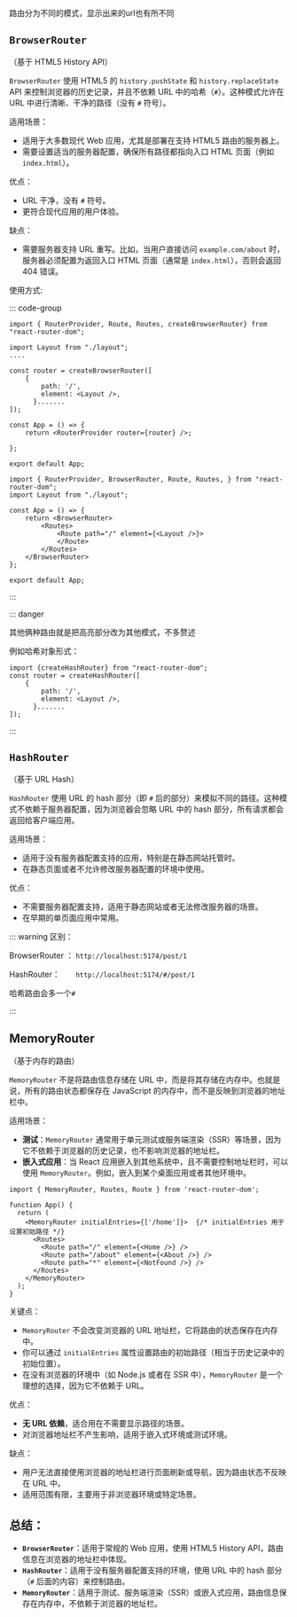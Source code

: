 路由分为不同的模式，显示出来的url也有所不同

## `BrowserRouter`

（基于 HTML5 History API）

`BrowserRouter` 使用 HTML5 的 `history.pushState` 和 `history.replaceState` API 来控制浏览器的历史记录，并且不依赖 URL 中的哈希（`#`）。这种模式允许在 URL 中进行清晰、干净的路径（没有 `#` 符号）。

 适用场景：

- 适用于大多数现代 Web 应用，尤其是部署在支持 HTML5 路由的服务器上。
- 需要设置适当的服务器配置，确保所有路径都指向入口 HTML 页面（例如 `index.html`）。

 优点：

- URL 干净，没有 `#` 符号。
- 更符合现代应用的用户体验。

 缺点：

- 需要服务器支持 URL 重写。比如，当用户直接访问 `example.com/about` 时，服务器必须配置为返回入口 HTML 页面（通常是 `index.html`），否则会返回 404 错误。

使用方式:

::: code-group

```tsx{6}[对象形式]
import { RouterProvider, Route, Routes, createBrowserRouter} from "react-router-dom";

import Layout from "./layout";
....

const router = createBrowserRouter([
    {
        path: '/',
        element: <Layout />,
      }.......
]);

const App = () => {
    return <RouterProvider router={router} />;

};

export default App;
```

```tsx[组件形式]{5,10}
import { RouterProvider, BrowserRouter, Route, Routes, } from "react-router-dom";
import Layout from "./layout";

const App = () => {
    return <BrowserRouter>
        <Routes>
            <Route path="/" element={<Layout />}>
            </Route>
        </Routes>
    </BrowserRouter>    
};

export default App;
```



:::

::: danger

其他俩种路由就是把高亮部分改为其他模式，不多赘述

例如哈希对象形式：

```tsx{2}
import {createHashRouter} from "react-router-dom";
const router = createHashRouter([
    {
        path: '/',
        element: <Layout />,
      }.......
]);
```



::: 

## `HashRouter`

（基于 URL Hash）

`HashRouter` 使用 URL 的 hash 部分（即 `#` 后的部分）来模拟不同的路径。这种模式不依赖于服务器配置，因为浏览器会忽略 URL 中的 hash 部分，所有请求都会返回给客户端应用。

适用场景：

- 适用于没有服务器配置支持的应用，特别是在静态网站托管时。
- 在静态页面或者不允许修改服务器配置的环境中使用。

 优点：

- 不需要服务器配置支持，适用于静态网站或者无法修改服务器的场景。
- 在早期的单页面应用中常用。

::: warning  区别：

BrowserRouter ： `http://localhost:5174/post/1`

HashRouter：`	http://localhost:5174/#/post/1`

哈希路由会多一个`#`

:::

##  **MemoryRouter**

（基于内存的路由）

`MemoryRouter` 不是将路由信息存储在 URL 中，而是将其存储在内存中。也就是说，所有的路由状态都保存在 JavaScript 的内存中，而不是反映到浏览器的地址栏中。

适用场景：

- **测试**：`MemoryRouter` 通常用于单元测试或服务端渲染（SSR）等场景，因为它不依赖于浏览器的历史记录，也不影响浏览器的地址栏。
- **嵌入式应用**：当 React 应用嵌入到其他系统中，且不需要控制地址栏时，可以使用 `MemoryRouter`。例如，嵌入到某个桌面应用或者其他环境中。

```tsx
import { MemoryRouter, Routes, Route } from 'react-router-dom';

function App() {
  return (
    <MemoryRouter initialEntries={['/home']}>  {/* initialEntries 用于设置初始路径 */}
      <Routes>
        <Route path="/" element={<Home />} />
        <Route path="/about" element={<About />} />
        <Route path="*" element={<NotFound />} />
      </Routes>
    </MemoryRouter>
  );
}
```

 关键点：

- `MemoryRouter` 不会改变浏览器的 URL 地址栏，它将路由的状态保存在内存中。
- 你可以通过 `initialEntries` 属性设置路由的初始路径（相当于历史记录中的初始位置）。
- 在没有浏览器的环境中（如 Node.js 或者在 SSR 中），`MemoryRouter` 是一个理想的选择，因为它不依赖于 URL。

 优点：

- **无 URL 依赖**，适合用在不需要显示路径的场景。
- 对浏览器地址栏不产生影响，适用于嵌入式环境或测试环境。

 缺点：

- 用户无法直接使用浏览器的地址栏进行页面刷新或导航，因为路由状态不反映在 URL 中。
- 适用范围有限，主要用于非浏览器环境或特定场景。

## 总结：

- **`BrowserRouter`**：适用于常规的 Web 应用，使用 HTML5 History API，路由信息在浏览器的地址栏中体现。
- **`HashRouter`**：适用于没有服务器配置支持的环境，使用 URL 中的 hash 部分（`#` 后面的内容）来控制路由。
- **`MemoryRouter`**：适用于测试、服务端渲染（SSR）或嵌入式应用，路由信息保存在内存中，不依赖于浏览器的地址栏。